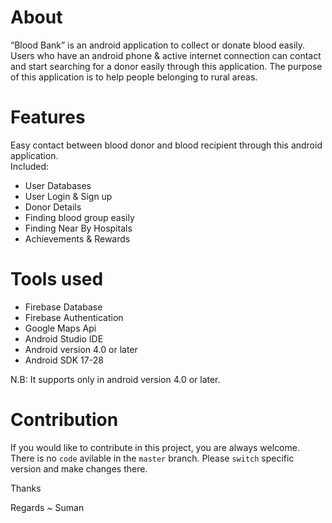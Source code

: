 # About
“Blood Bank” is an android application to collect or donate blood easily. Users who have an android phone & active internet connection can contact and start searching for a donor easily through this application. The purpose of this application is to help people belonging to rural areas.

# Features
Easy contact between blood donor and blood recipient through this android application.<br>
Included:
- User Databases
- User Login & Sign up
- Donor Details
- Finding blood group easily
- Finding Near By Hospitals
- Achievements & Rewards
       
# Tools used
- Firebase Database
- Firebase Authentication
- Google Maps Api
- Android Studio IDE
- Android version 4.0 or later
- Android SDK 17-28
  
N.B: It supports only in android version 4.0 or later.

# Contribution

If you would like to contribute in this project, you are always welcome. There is no `code` avilable in the `master` branch. Please `switch` specific version and make changes there.

Thanks

Regards ~ Suman




